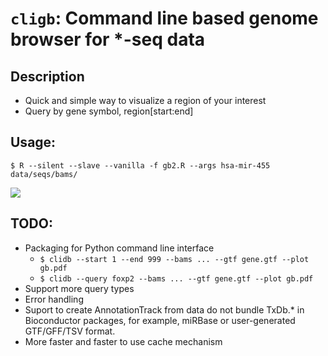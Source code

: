 # `cligb`: Command line based genome browser for *-seq data
## Description
* Quick and simple way to visualize a region of your interest
* Query by gene symbol, region[start:end]

## Usage:
```
$ R --silent --slave --vanilla -f gb2.R --args hsa-mir-455 data/seqs/bams/
```

![](https://dl.dropboxusercontent.com/u/8677629/gb.png)

## TODO:
* Packaging for Python command line interface
	* `$ clidb --start 1 --end 999 --bams ... --gtf gene.gtf --plot gb.pdf`
	* `$ clidb --query foxp2 --bams ... --gtf gene.gtf --plot gb.pdf`
* Support more query types
* Error handling
* Suport to create AnnotationTrack from data do not bundle TxDb.* in Bioconductor packages, for example, miRBase or user-generated GTF/GFF/TSV format.
* More faster and faster to use cache mechanism